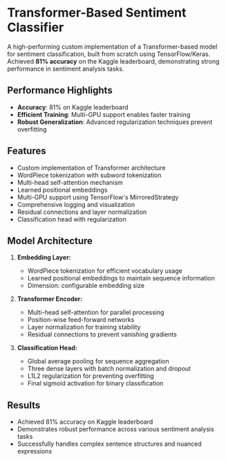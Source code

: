 # Transformer-Based Sentiment Classifier

A high-performing custom implementation of a Transformer-based model for sentiment classification, built from scratch using TensorFlow/Keras. Achieved **81% accuracy** on the Kaggle leaderboard, demonstrating strong performance in sentiment analysis tasks.

## Performance Highlights

- **Accuracy**: 81% on Kaggle leaderboard
- **Efficient Training**: Multi-GPU support enables faster training
- **Robust Generalization**: Advanced regularization techniques prevent overfitting

## Features

- Custom implementation of Transformer architecture
- WordPiece tokenization with subword tokenization
- Multi-head self-attention mechanism
- Learned positional embeddings
- Multi-GPU support using TensorFlow's MirroredStrategy
- Comprehensive logging and visualization
- Residual connections and layer normalization
- Classification head with regularization

## Model Architecture

1. **Embedding Layer:**
   - WordPiece tokenization for efficient vocabulary usage
   - Learned positional embeddings to maintain sequence information
   - Dimension: configurable embedding size

2. **Transformer Encoder:**
   - Multi-head self-attention for parallel processing
   - Position-wise feed-forward networks
   - Layer normalization for training stability
   - Residual connections to prevent vanishing gradients

3. **Classification Head:**
   - Global average pooling for sequence aggregation
   - Three dense layers with batch normalization and dropout
   - L1L2 regularization for preventing overfitting
   - Final sigmoid activation for binary classification

## Results

- Achieved 81% accuracy on Kaggle leaderboard
- Demonstrates robust performance across various sentiment analysis tasks
- Successfully handles complex sentence structures and nuanced expressions

